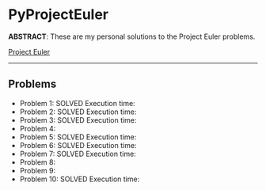 # PyProjectEuler

**ABSTRACT**:
These are my personal solutions to the Project Euler problems. 

[Project Euler](https://projecteuler.net/)
  
****************************************************************

## Problems
- Problem 1: SOLVED Execution time: 
- Problem 2: SOLVED Execution time: 
- Problem 3: SOLVED Execution time: 
- Problem 4: 
- Problem 5: SOLVED Execution time: 
- Problem 6: SOLVED Execution time: 
- Problem 7: SOLVED Execution time: 
- Problem 8:  
- Problem 9: 
- Problem 10: SOLVED Execution time: 
